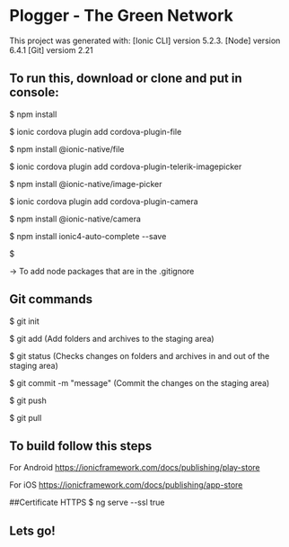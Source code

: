 # Plogger - The Green Network

This project was generated with: 
[Ionic CLI] version 5.2.3.
[Node] version 6.4.1
[Git] versiom 2.21

## To run this, download or clone and put in console:

$ npm install

$ ionic cordova plugin add cordova-plugin-file

$ npm install @ionic-native/file

$ ionic cordova plugin add cordova-plugin-telerik-imagepicker

$ npm install @ionic-native/image-picker

$ ionic cordova plugin add cordova-plugin-camera

$ npm install @ionic-native/camera

$ npm install ionic4-auto-complete --save

$

-> To add node packages that are in the .gitignore

## Git commands

$ git init

$ git add 
(Add folders and archives to the staging area)

$ git status
(Checks changes on folders and archives in and out of the staging area)

$ git commit -m "message"
(Commit the changes on the staging area)

$ git push

$ git pull

## To build follow this steps

For Android
https://ionicframework.com/docs/publishing/play-store

For iOS
https://ionicframework.com/docs/publishing/app-store

##Certificate HTTPS
$ ng serve --ssl true 

## Lets go!




